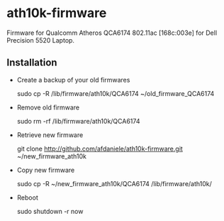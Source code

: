 # ath10k-firmware
Firmware for Qualcomm Atheros QCA6174 802.11ac [168c:003e] for Dell Precision 5520 Laptop.

## Installation

- Create a backup of your old firmwares

	sudo cp -R /lib/firmware/ath10k/QCA6174 ~/old_firmware_QCA6174

- Remove old firmware

	sudo rm -rf /lib/firmware/ath10k/QCA6174

- Retrieve new firmware

	git clone http://github.com/afdaniele/ath10k-firmware.git ~/new_firmware_ath10k

- Copy new firmware

	sudo  cp -R ~/new_firmware_ath10k/QCA6174 /lib/firmware/ath10k/

- Reboot

	sudo shutdown -r now
